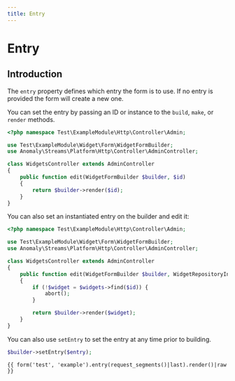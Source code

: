 ```yaml
---
title: Entry
---
```


# Entry

<div class="documentation__toc"></div>

## Introduction

The `entry` property defines which entry the form is to use. If no entry is provided the form will create a new one.

You can set the entry by passing an ID or instance to the `build`, `make`, or `render` methods.

```php
<?php namespace Test\ExampleModule\Http\Controller\Admin;

use Test\ExampleModule\Widget\Form\WidgetFormBuilder;
use Anomaly\Streams\Platform\Http\Controller\AdminController;

class WidgetsController extends AdminController
{
    public function edit(WidgetFormBuilder $builder, $id)
    {
        return $builder->render($id);
    }
}
```

You can also set an instantiated entry on the builder and edit it:

```php
<?php namespace Test\ExampleModule\Http\Controller\Admin;

use Test\ExampleModule\Widget\Form\WidgetFormBuilder;
use Anomaly\Streams\Platform\Http\Controller\AdminController;

class WidgetsController extends AdminController
{
    public function edit(WidgetFormBuilder $builder, WidgetRepositoryInterface $widgets, $id)
    {
        if (!$widget = $widgets->find($id)) {
            abort();
        }

        return $builder->render($widget);
    }
}
```

You can also use `setEntry` to set the entry at any time prior to building.

```php
$builder->setEntry($entry);
```

```twig
{{ form('test', 'example').entry(request_segments()|last).render()|raw }}
```
